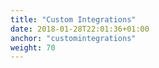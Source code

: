 ```yaml
---
title: "Custom Integrations"
date: 2018-01-28T22:01:36+01:00
anchor: "customintegrations"
weight: 70
---
```

